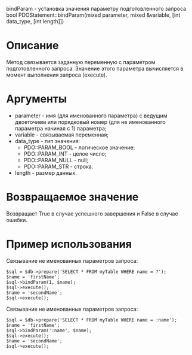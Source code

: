 bindParam - установка значения параметру подготовленного запроса
    bool PDOStatement::bindParam(mixed parameter, mixed &variable, [int data_type, [int length]])

Описание
========

Метод связывается заданную переменную с параметром подготовленного запроса. Значение этого параметра вычисляется в момент выполнения запроса (execute).

Аргументы
=========

* parameter - имя (для именованного параметра) с ведущим двоеточием или порядковый номер (для не именованного параметра начиная с 1) параметра;
* variable - связываемая переменная;
* data_type - тип значения:
    * PDO::PARAM_BOOL - логическое значение;
    * PDO::PARAM_INT - целое число;
    * PDO::PARAM_NULL - null;
    * PDO::PARAM_STR - строка.
* length - размер данных.

Возвращаемое значение
=====================

Возвращает True в случае успешного завершения и False в случае ошибки.

Пример использования
====================

Связывание не именованных параметров запроса:

    $sql = $db->prepare('SELECT * FROM myTable WHERE name = ?');
    $name = 'firstName';
    $sql->bindParam(1, $name);
    $sql->execute();
    $name = 'secondName';
    $sql->execute();

Связывание не именованных параметров запроса:

    $sql = $db->prepare('SELECT * FROM myTable WHERE name = :name');
    $name = 'firstName';
    $sql->bindParam(':name', $name);
    $sql->execute();
    $name = 'secondName';
    $sql->execute();
